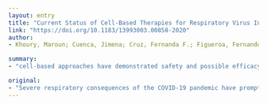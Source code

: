 ```yaml
---
layout: entry
title: "Current Status of Cell-Based Therapies for Respiratory Virus Infections: Applicability to COVID-19"
link: "https://doi.org/10.1183/13993003.00858-2020"
author:
- Khoury, Maroun; Cuenca, Jimena; Cruz, Fernanda F.; Figueroa, Fernando E.; Rocco, Patricia R. M.; Weiss, Daniel J.

summary:
- "cell-based approaches have demonstrated safety and possible efficacy in patients with acute respiratory distress syndrome (ARDS) Cell-based therapies utilise a range of different cell sources, doses, dosing strategies, and targeted patient populations. There are no available data in models of coronavirus respiratory infection. It is critically important to understand the relevant pre-clinical studies and postulated mechanisms of MSC actions in respiratory virus-induced lung injuries."

original:
- "Severe respiratory consequences of the COVID-19 pandemic have prompted urgent need for novel therapies. Cell-based approaches, primarily using mesenchymal stem (stromal) cells (MSCs), have demonstrated safety and possible efficacy in patients with the acute respiratory distress syndrome (ARDS), although not as yet well studied in respiratory virus-induced ARDS. Limited pre-clinical data suggest that systemic MSC administration can significantly reduce respiratory virus (Influenza strains H5N1 and H9N2)-induced lung injury, however, there are no available data in models of coronavirus respiratory infection.There are a rapidly increasing number of clinical investigations of cell-based therapy approaches for COVID-19. These utilise a range of different cell sources, doses, dosing strategies, and targeted patient populations. To provide a rationale strategy to maximise potential therapeutic use, it is critically important to understand the relevant pre-clinical studies and postulated mechanisms of MSC actions in respiratory virus-induced lung injuries. These are presented along with consideration of current clinical investigations."
---
```



